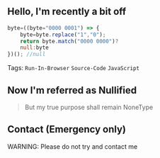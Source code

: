 ## Hello, I'm recently a bit off

```javascript
byte=((byte="0000 0001") => {
    byte=byte.replace("1","0");
    return byte.match("0000 0000")?
    null:byte
})(); //null
```
Tags: `Run-In-Browser` `Source-Code` `JavaScript`

## Now I'm referred as Nullified
> But my true purpose shall remain NoneType

## Contact (Emergency only)
WARNING: Please do not try and contact me
